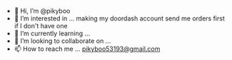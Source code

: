 - 👋 Hi, I’m @pikyboo
- 👀 I’m interested in ... making my doordash account send me orders first if I don't have one
- 🌱 I’m currently learning ...
- 💞️ I’m looking to collaborate on ...
- 📫 How to reach me ... pikyboo53193@gmail.com

<!---
pikyboo/pikyboo is a ✨ special ✨ repository because its `README.md` (this file) appears on your GitHub profile.
You can click the Preview link to take a look at your changes.
--->
